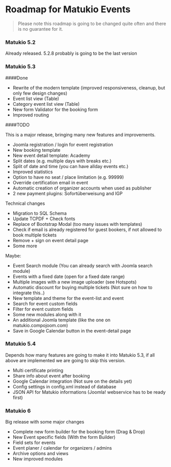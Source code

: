 # Roadmap for Matukio Events

> Please note this roadmap is going to be changed quite often and there is no guarantee for it. 

### Matukio 5.2

Already released. 5.2.8 probably is going to be the last version 

### Matukio 5.3

####Done

* Rewrite of the modern template (improved responsiveness, cleanup, but only few design changes)
* Event list view (Table)
* Category event list view (Table)
* New form Validator for the booking form
* Improved routing


####TODO

This is a major release, bringing many new features and improvements.

* Joomla registration / login for event registration
* New booking template
* New event detail template: Academy
* Split dates (e.g. multiple days with breaks etc.)
* Split of date and time (you can have allday events etc.)
* Improved statistics
* Option to have no seat / place limitation (e.g. 99999)
* Override certification email in event
* Automatic creation of organizer accounts when used as publisher
* 2 new payment plugins: Sofortüberweisung and IGP

Technical changes

* Migration to SQL Schema
* Update TCPDF + Check fonts
* Replace of Bootstrap Modal (too many issues with templates)
* Check if email is already registered for guest bookers, if not allowed to book multiple tickets
* Remove + sign on event detail page
* Some more 

Maybe:

* Event Search module (You can already search with Joomla search module)
* Events with a fixed date (open for a fixed date range)
* Multiple images with a new image uploader (see Hotspots)
* Automatic discount for buying multiple tickets (Not sure on how to integrate this..)
* New template and theme for the event-list and event 
* Search for event custom fields
* Filter for event custom fields
* Some new modules along with it
* An additional Joomla template (like the one on matukio.compojoom.com)
* Save in Google Calendar button in the event-detail page

### Matukio 5.4

Depends how many features are going to make it into Matukio 5.3, if all above are implemented we are going to skip this version.

* Multi certificate printing
* Share info about event after booking
* Google Calendar integration (Not sure on the details yet)
* Config settings in config.xml instead of database
* JSON API for Matukio informations (Joomla! webservice has to be ready first)
 
### Matukio 6

Big release with some major changes

* Complete new form builder for the booking form (Drag & Drop)
* New Event specific fields (With the form Builder) 
* Field sets for events
* Event planer / calendar for organizers / admins
* Archive options and views
* New improved modules